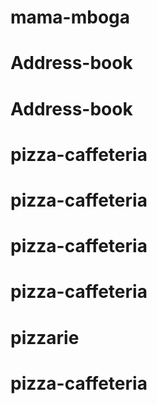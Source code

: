 # mama-mboga
# Address-book
# Address-book
# pizza-caffeteria
# pizza-caffeteria
# pizza-caffeteria
# pizza-caffeteria
# pizzarie
# pizza-caffeteria
